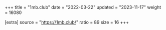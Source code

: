 +++
title = "1mb.club"
date = "2022-03-22"
updated = "2023-11-17"
weight = 16080

[extra]
source = "https://1mb.club/"
ratio = 89
size = 16
+++
